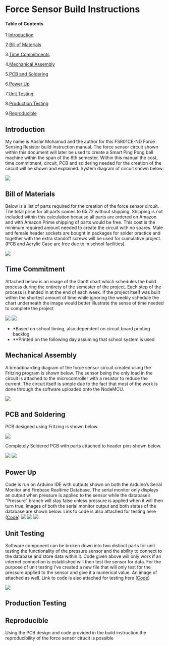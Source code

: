 # Force Sensor Build Instructions

#### Table of Contents

1.[Introduction](https://github.com/Abshir-Mohamud/BallSensor#introduction)

2.[Bill of Materials](https://github.com/Abshir-Mohamud/BallSensor#bill-of-materials)

3.[Time Commitments](https://github.com/Abshir-Mohamud/BallSensor#time-commitments)

4.[Mechanical Assembly](https://github.com/Abshir-Mohamud/BallSensor#mechanical-assembly)

5.[PCB and Soldering](https://github.com/Abshir-Mohamud/BallSensor#PCB-and-soldering)

6.[Power Up](https://github.com/Abshir-Mohamud/BallSensor#power-up)

7.[Unit Testing](https://github.com/Abshir-Mohamud/BallSensor#unit-testing)

8.[Production Testing](https://github.com/Abshir-Mohamud/BallSensor#production-testing)

9.[Reproducible](https://github.com/Abshir-Mohamud/BallSensor#reproducible)


## Introduction
My name is Abshir Mohamud and the author for this FSR01CE-ND Force Sensing Resistor build instruction manual. The force sensor circuit shown within this document will later be used to create a Smart Ping Pong ball machine within the span of the 6th semester. Within this manual the cost, time commitment, circuit, PCB and soldering needed for the creation of the circuit will be shown and explained. System diagram of circuit shown below: 

![](Images/AbshirMohamud_SystemDiagram.png)

## Bill of Materials 
Below is a list of parts required for the creation of the force sensor circuit. The total price for all parts comes to 65.72 without shipping. Shipping is not included within this calculation because all parts are ordered on Amazon and with Amazon Prime shipping of parts would be free. This cost is the minimum required amount needed to create the circuit with no spares. Male and female header sockets are bought in packages for solder practice and together with the extra standoff screws will be used for cumulative project. (PCB and Acrylic Case are free due to in school facilities).

![](Images/AbshirMohamud_BillOfMaterials.png)

## Time Commitment 
Attached below is an image of the Gantt chart which schedules the build process during the entirety of the semester of the project. Each step of the process is handed in at the end of each week. If the project itself was built within the shortest amount of time while ignoring the weekly schedule the chart underneath the image would better illustrate the sense of time needed to complete the project

![](Images/AbshirMohamud_Schedule.PNG)
![](Images/AbshirMohamud_TimeCommitments.png)

*  *Based on school timing, also dependent on circuit board printing backlog
*  **Printed on the following day assuming that school system is used

## Mechanical Assembly
A breadboarding diagram of the force sensor circuit created using the Fritzing program is shown below. The sensor being the only load in the circuit is attached to the microcontroller with a resistor to reduce the current. The circuit itself is simple due to the fact that most of the work is done through the software uploaded onto the NodeMCU.

![](Images/AbshirMohamud_PressureSensorV1_bb.png)

## PCB and Soldering
PCB designed using Fritzing is shown below.

![](Images/AbshirMohamud_PressureSensorV1_pcb.png)

Completely Soldered PCB with parts attached to header pins shown below.

![](Images/PCB1.jpg)
![](Images/PCB2.jpg)

## Power Up
Code is run on Arduino IDE with outputs shown on both the Arduino’s Serial Monitor and Firebase Realtime Database. The serial monitor only displays an output when pressure is applied to the sensor while the database’s “Pressure” branch will stay false unless pressure is applied when it will then turn true. Images of both the serial monitor output and both states of the database are shown below. Link to code is also attached for testing here ([Code](Documents/Force_Sensor_ino))
![](Images/AbshirMohamud_SerialMonitor.png)
![](Images/Firebase_Pressure.PNG)
![](Images/Firebase_NoPressure.PNG)

## Unit Testing
Software component can be broken down into two distinct parts for unit testing the functionality of the pressure sensor and the ability to connect to the database and store data within it. Code given above will only work if an internet connection is established will then test the sensor for data. For the purpose of unit testing I’ve created a new file that will only test for the pressure applied to the sensor and give it a numerical value. An image of attached as well. Link to code is also attached for testing here ([Code](Documents/PressureSensorValues_AbshirMohamud.ino))

![](Images/AbshirMohamud_UnitTestingPressure.PNG)

## Production Testing

## Reproducible
Using the PCB design and code provided in the build instruction the reproducibility of the force sensor cirucit is possible 
